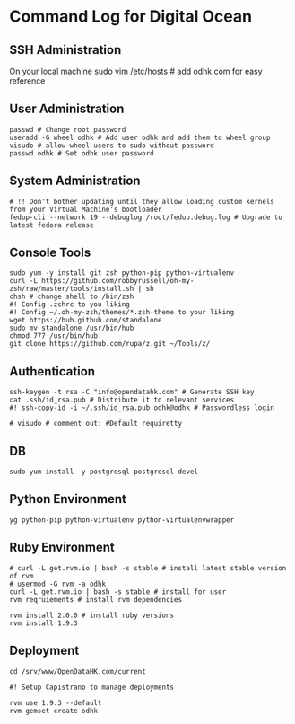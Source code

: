 # Command Log for Digital Ocean

## SSH Administration

On your local machine
	sudo vim /etc/hosts # add odhk.com for easy reference

## User Administration

	passwd # Change root password
	useradd -G wheel odhk # Add user odhk and add them to wheel group
	visudo # allow wheel users to sudo without password
	passwd odhk # Set odhk user password

## System Administration

	# !! Don't bother updating until they allow loading custom kernels from your Virtual Machine's bootloader
	fedup-cli --network 19 --debuglog /root/fedup.debug.log # Upgrade to latest fedora release	

## Console Tools

	sudo yum -y install git zsh python-pip python-virtualenv
	curl -L https://github.com/robbyrussell/oh-my-zsh/raw/master/tools/install.sh | sh
	chsh # change shell to /bin/zsh
	#! Config .zshrc to you liking 
	#! Config ~/.oh-my-zsh/themes/*.zsh-theme to your liking
	wget https://hub.github.com/standalone
	sudo mv standalone /usr/bin/hub
	chmod 777 /usr/bin/hub
	git clone https://github.com/rupa/z.git ~/Tools/z/

## Authentication

	ssh-keygen -t rsa -C "info@opendatahk.com" # Generate SSH key
	cat .ssh/id_rsa.pub # Distribute it to relevant services
	#! ssh-copy-id -i ~/.ssh/id_rsa.pub odhk@odhk # Passwordless login

	# visudo # comment out: #Default requiretty

## DB

	sudo yum install -y postgresql postgresql-devel


## Python Environment

	yg python-pip python-virtualenv python-virtualenvwrapper

## Ruby Environment

	# curl -L get.rvm.io | bash -s stable # install latest stable version of rvm
	# usermod -G rvm -a odhk
	curl -L get.rvm.io | bash -s stable # install for user
	rvm reqruiements # install rvm dependencies

	rvm install 2.0.0 # install ruby versions
	rvm install 1.9.3


## Deployment 

	cd /srv/www/OpenDataHK.com/current

	#! Setup Capistrano to manage deployments	

	rvm use 1.9.3 --default
	rvm gemset create odhk


